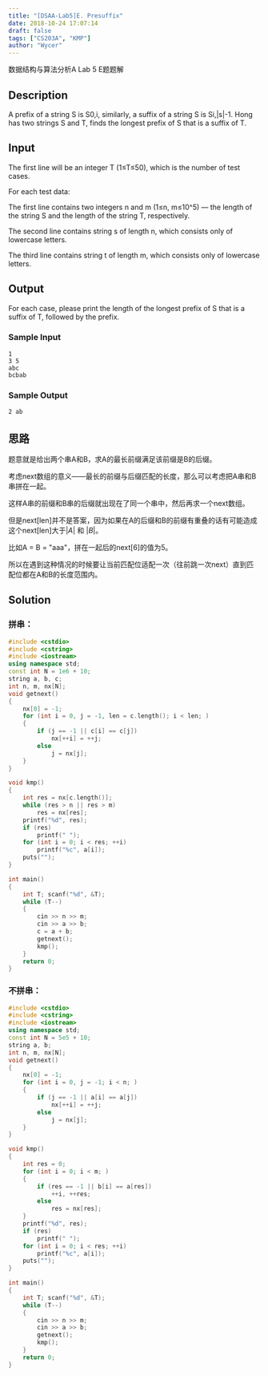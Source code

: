 ```yaml
---
title: "[DSAA-Lab5]E. Presuffix"
date: 2018-10-24 17:07:14
draft: false
tags: ["CS203A", "KMP"]
author: "Wycer"
---
```


数据结构与算法分析A Lab 5 E题题解

<!-- more -->

## Description
A prefix of a string S is S0,i, similarly, a suffix of a string S is Si,|s|-1. Hong has two strings S and T, finds the longest prefix of S that is a suffix of T.

## Input
The first line will be an integer T (1≤T≤50), which is the number of test cases.  

For each test data:

The first line contains two integers n and m (1≤n, m≤10^5) — the length of the string S and the length of the string T, respectively.

The second line contains string s of length n, which consists only of lowercase letters.

The third line contains string t of length m, which consists only of lowercase letters.

## Output
For each case, please print the length of the longest prefix of S that is a suffix of T, followed by the prefix.

### Sample Input
```
1
3 5
abc
bcbab
```
### Sample Output
```
2 ab
```

## 思路

题意就是给出两个串A和B，求A的最长前缀满足该前缀是B的后缀。

考虑next数组的意义——最长的前缀与后缀匹配的长度，那么可以考虑把A串和B串拼在一起。

这样A串的前缀和B串的后缀就出现在了同一个串中，然后再求一个next数组。

但是next[len]并不是答案，因为如果在A的后缀和B的前缀有重叠的话有可能造成这个next[len]大于$|A|$ 和 $|B|$。

比如A = B = "aaa"，拼在一起后的next[6]的值为5。

所以在遇到这种情况的时候要让当前匹配位适配一次（往前跳一次next）直到匹配位都在A和B的长度范围内。


## Solution

### 拼串：
``` cpp
#include <cstdio>
#include <cstring>
#include <iostream>
using namespace std;
const int N = 1e6 + 10;
string a, b, c;
int n, m, nx[N];
void getnext()
{
    nx[0] = -1;
    for (int i = 0, j = -1, len = c.length(); i < len; )
    {
        if (j == -1 || c[i] == c[j])
            nx[++i] = ++j;
        else
            j = nx[j];
    }
}

void kmp()
{
    int res = nx[c.length()];
    while (res > n || res > m)
        res = nx[res];
    printf("%d", res);
    if (res)
        printf(" ");
    for (int i = 0; i < res; ++i)
        printf("%c", a[i]);
    puts("");
}

int main()
{
    int T; scanf("%d", &T);
    while (T--)
    {
        cin >> n >> m;
        cin >> a >> b;
        c = a + b;
        getnext();
        kmp();
    }
    return 0;
}
```

### 不拼串：
``` cpp
#include <cstdio>
#include <cstring>
#include <iostream>
using namespace std;
const int N = 5e5 + 10;
string a, b;
int n, m, nx[N];
void getnext()
{
    nx[0] = -1;
    for (int i = 0, j = -1; i < n; )
    {
        if (j == -1 || a[i] == a[j])
            nx[++i] = ++j;
        else
            j = nx[j];
    }
}

void kmp()
{
    int res = 0;
    for (int i = 0; i < m; )
    {
        if (res == -1 || b[i] == a[res])
            ++i, ++res;
        else
            res = nx[res];
    }
    printf("%d", res);
    if (res)
        printf(" ");
    for (int i = 0; i < res; ++i)
        printf("%c", a[i]);
    puts("");
}

int main()
{
    int T; scanf("%d", &T);
    while (T--)
    {
        cin >> n >> m;
        cin >> a >> b;
        getnext();
        kmp();
    }
    return 0;
}
```